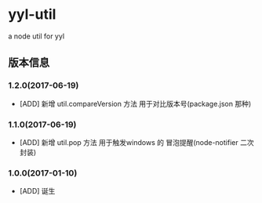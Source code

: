 # yyl-util 
a node util for yyl



## 版本信息
### 1.2.0(2017-06-19)
* [ADD] 新增 util.compareVersion 方法 用于对比版本号(package.json 那种)

### 1.1.0(2017-06-19)
* [ADD] 新增 util.pop 方法 用于触发windows 的 冒泡提醒(node-notifier 二次封装)

### 1.0.0(2017-01-10)
* [ADD] 诞生
